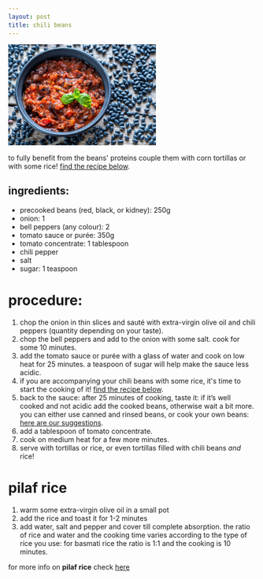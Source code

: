 ```yaml
---
layout: post
title: chili beans
---
```


 <img src="../images/chili-beans.jpeg" width="300">

to fully benefit from the beans' proteins couple them with corn tortillas or with some rice! [find the recipe below](#pilaf-rice). 

## ingredients:
- precooked beans (red, black, or kidney): 250g
- onion: 1
- bell peppers (any colour): 2
- tomato sauce or purée: 350g
- tomato concentrate: 1 tablespoon
- chili pepper
- salt
- sugar: 1 teaspoon

# procedure:
1. chop the onion in thin slices and sauté with extra-virgin olive oil and chili peppers (quantity depending on your taste).
2. chop the bell peppers and add to the onion with some salt. cook for some 10 minutes.
3. add the tomato sauce or purée with a glass of water and cook on low heat for 25 minutes. a teaspoon of sugar will help make the sauce less acidic.
4. if you are accompanying your chili beans with some rice, it's time to start the cooking of it!  [find the recipe below](#pilaf-rice). 
5. back to the sauce: after 25 minutes of cooking, taste it: if it’s well cooked and not acidic add the cooked beans, otherwise wait a bit more. you can either use canned and rinsed beans, or cook your own beans: [here are our suggestions](2020-11-01-pulses-guide.md).
6. add a tablespoon of tomato concentrate.
7. cook on medium heat for a few more minutes.
8. serve with tortillas or rice, or even tortillas filled with chili beans *and* rice! 

# pilaf rice
1. warm some extra-virgin olive oil in a small pot 
2.  add the rice and toast it for 1-2 minutes
3.  add water, salt and pepper and cover till complete absorption. the ratio of rice and water and the cooking time varies according to the type of rice you use: for basmati rice the ratio is 1:1 and the cooking is 10 minutes.
   
   for more info on **pilaf rice** check [here](2020-11-01-pilaf-rice.md)


